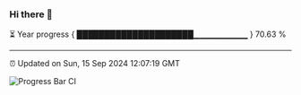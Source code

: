 ### Hi there 👋

⏳ Year progress { █████████████████████▁▁▁▁▁▁▁▁▁ } 70.63 %

---

⏰ Updated on Sun, 15 Sep 2024 12:07:19 GMT

![Progress Bar CI](https://github.com/liununu/liununu/workflows/Progress%20Bar%20CI/badge.svg)
